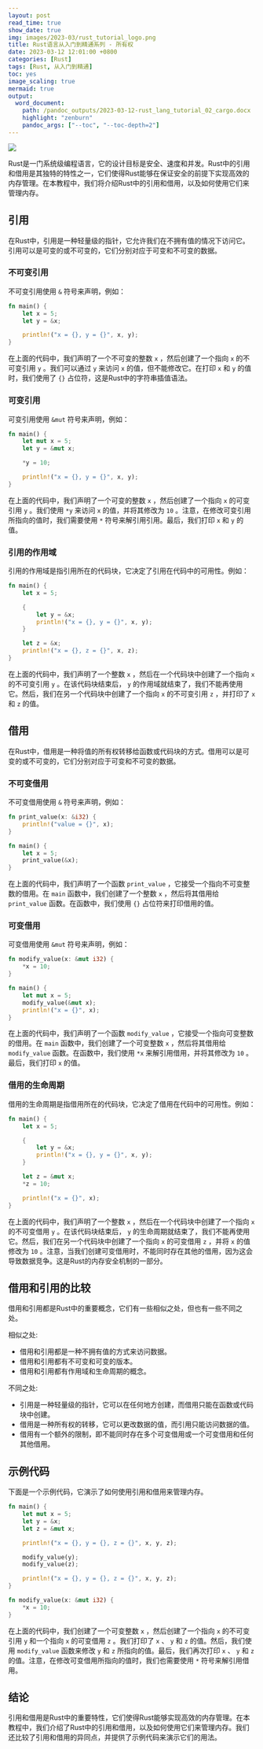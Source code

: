 ```yaml
---
layout: post
read_time: true
show_date: true
img: images/2023-03/rust_tutorial_logo.png
title: Rust语言从入门到精通系列 - 所有权
date: 2023-03-12 12:01:00 +0800
categories: [Rust]
tags: [Rust, 从入门到精通]
toc: yes
image_scaling: true
mermaid: true
output:
  word_document:
    path: /pandoc_outputs/2023-03-12-rust_lang_tutorial_02_cargo.docx
    highlight: "zenburn"
    pandoc_args: ["--toc", "--toc-depth=2"]
---
```



![](/images/2023-03/rust_tutorial_logo.png)

Rust是一门系统级编程语言，它的设计目标是安全、速度和并发。Rust中的引用和借用是其独特的特性之一，它们使得Rust能够在保证安全的前提下实现高效的内存管理。在本教程中，我们将介绍Rust中的引用和借用，以及如何使用它们来管理内存。

## 引用


在Rust中，引用是一种轻量级的指针，它允许我们在不拥有值的情况下访问它。引用可以是可变的或不可变的，它们分别对应于可变和不可变的数据。

### 不可变引用


不可变引用使用 `&` 符号来声明，例如：


```rust
fn main() {
    let x = 5;
    let y = &x;

    println!("x = {}, y = {}", x, y);
}
```

在上面的代码中，我们声明了一个不可变的整数 `x` ，然后创建了一个指向 `x` 的不可变引用 `y` 。我们可以通过 `y` 来访问 `x` 的值，但不能修改它。在打印 `x` 和 `y` 的值时，我们使用了 `{}` 占位符，这是Rust中的字符串插值语法。

### 可变引用


可变引用使用 `&mut` 符号来声明，例如：


```rust
fn main() {
    let mut x = 5;
    let y = &mut x;

    *y = 10;

    println!("x = {}, y = {}", x, y);
}
```

在上面的代码中，我们声明了一个可变的整数 `x` ，然后创建了一个指向 `x` 的可变引用 `y` 。我们使用 `*y` 来访问 `x` 的值，并将其修改为 `10` 。注意，在修改可变引用所指向的值时，我们需要使用 `*` 符号来解引用引用。最后，我们打印 `x` 和 `y` 的值。

### 引用的作用域


引用的作用域是指引用所在的代码块，它决定了引用在代码中的可用性。例如：


```rust
fn main() {
    let x = 5;

    {
        let y = &x;
        println!("x = {}, y = {}", x, y);
    }

    let z = &x;
    println!("x = {}, z = {}", x, z);
}
```

在上面的代码中，我们声明了一个整数 `x` ，然后在一个代码块中创建了一个指向 `x` 的不可变引用 `y` 。在该代码块结束后， `y` 的作用域就结束了，我们不能再使用它。然后，我们在另一个代码块中创建了一个指向 `x` 的不可变引用 `z` ，并打印了 `x` 和 `z` 的值。

## 借用


在Rust中，借用是一种将值的所有权转移给函数或代码块的方式。借用可以是可变的或不可变的，它们分别对应于可变和不可变的数据。

### 不可变借用


不可变借用使用 `&` 符号来声明，例如：


```rust
fn print_value(x: &i32) {
    println!("value = {}", x);
}

fn main() {
    let x = 5;
    print_value(&x);
}
```

在上面的代码中，我们声明了一个函数 `print_value` ，它接受一个指向不可变整数的借用。在 `main` 函数中，我们创建了一个整数 `x` ，然后将其借用给 `print_value` 函数。在函数中，我们使用 `{}` 占位符来打印借用的值。

### 可变借用


可变借用使用 `&mut` 符号来声明，例如：


```rust
fn modify_value(x: &mut i32) {
    *x = 10;
}

fn main() {
    let mut x = 5;
    modify_value(&mut x);
    println!("x = {}", x);
}
```

在上面的代码中，我们声明了一个函数 `modify_value` ，它接受一个指向可变整数的借用。在 `main` 函数中，我们创建了一个可变整数 `x` ，然后将其借用给 `modify_value` 函数。在函数中，我们使用 `*x` 来解引用借用，并将其修改为 `10` 。最后，我们打印 `x` 的值。

### 借用的生命周期


借用的生命周期是指借用所在的代码块，它决定了借用在代码中的可用性。例如：


```rust
fn main() {
    let x = 5;

    {
        let y = &x;
        println!("x = {}, y = {}", x, y);
    }

    let z = &mut x;
    *z = 10;

    println!("x = {}", x);
}
```

在上面的代码中，我们声明了一个整数 `x` ，然后在一个代码块中创建了一个指向 `x` 的不可变借用 `y` 。在该代码块结束后， `y` 的生命周期就结束了，我们不能再使用它。然后，我们在另一个代码块中创建了一个指向 `x` 的可变借用 `z` ，并将 `x` 的值修改为 `10` 。注意，当我们创建可变借用时，不能同时存在其他的借用，因为这会导致数据竞争。这是Rust的内存安全机制的一部分。

## 借用和引用的比较


借用和引用都是Rust中的重要概念，它们有一些相似之处，但也有一些不同之处。

相似之处:

- 借用和引用都是一种不拥有值的方式来访问数据。
- 借用和引用都有不可变和可变的版本。
- 借用和引用都有作用域和生命周期的概念。

不同之处:

- 引用是一种轻量级的指针，它可以在任何地方创建，而借用只能在函数或代码块中创建。
- 借用是一种所有权的转移，它可以更改数据的值，而引用只能访问数据的值。
- 借用有一个额外的限制，即不能同时存在多个可变借用或一个可变借用和任何其他借用。


## 示例代码


下面是一个示例代码，它演示了如何使用引用和借用来管理内存。


```rust
fn main() {
    let mut x = 5;
    let y = &x;
    let z = &mut x;

    println!("x = {}, y = {}, z = {}", x, y, z);

    modify_value(y);
    modify_value(z);

    println!("x = {}, y = {}, z = {}", x, y, z);
}

fn modify_value(x: &mut i32) {
    *x = 10;
}
```

在上面的代码中，我们创建了一个可变整数 `x` ，然后创建了一个指向 `x` 的不可变引用 `y` 和一个指向 `x` 的可变借用 `z` 。我们打印了 `x` 、 `y` 和 `z` 的值。然后，我们使用 `modify_value` 函数来修改 `y` 和 `z` 所指向的值。最后，我们再次打印 `x` 、 `y` 和 `z` 的值。注意，在修改可变借用所指向的值时，我们也需要使用 `*` 符号来解引用借用。

## 结论


引用和借用是Rust中的重要特性，它们使得Rust能够实现高效的内存管理。在本教程中，我们介绍了Rust中的引用和借用，以及如何使用它们来管理内存。我们还比较了引用和借用的异同点，并提供了示例代码来演示它们的用法。
